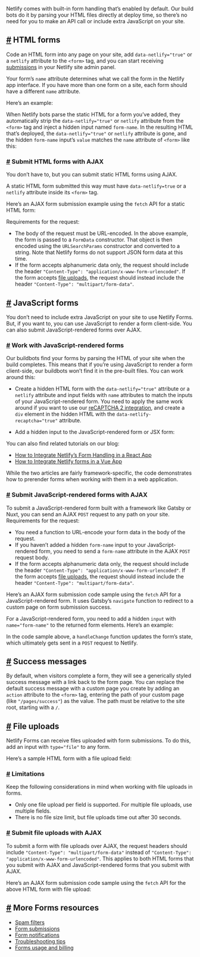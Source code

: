 Netlify comes with built-in form handling that’s enabled by default. Our build bots do it by parsing your HTML files directly at deploy time, so there’s no need for you to make an API call or include extra JavaScript on your site.

## [\#](https://docs.netlify.com/forms/setup/#html-forms) HTML forms

Code an HTML form into any page on your site, add `data-netlify="true"` or a `netlify` attribute to the `<form>` tag, and you can start receiving [submissions](https://docs.netlify.com/forms/submissions) in your Netlify site admin panel.

Your form’s `name` attribute determines what we call the form in the Netlify app interface. If you have more than one form on a site, each form should have a different `name` attribute.

Here’s an example:

When Netlify bots parse the static HTML for a form you’ve added, they automatically strip the `data-netlify="true"` or `netlify` attribute from the `<form>` tag and inject a hidden input named `form-name`. In the resulting HTML that’s deployed, the `data-netlify="true"` or `netlify` attribute is gone, and the hidden `form-name` input’s `value` matches the `name` attribute of `<form>` like this:

### [\#](https://docs.netlify.com/forms/setup/#submit-html-forms-with-ajax) Submit HTML forms with AJAX

You don’t have to, but you can submit static HTML forms using AJAX.

A static HTML form submitted this way must have `data-netlify=true` or a `netlify` attribute inside its `<form>` tag.

Here’s an AJAX form submission example using the `fetch` API for a static HTML form:

Requirements for the request:

- The body of the request must be URL-encoded. In the above example, the form is passed to a `FormData` constructor. That object is then encoded using the `URLSearchParams` constructor and converted to a string. Note that Netlify forms do not support JSON form data at this time.
- If the form accepts alphanumeric data only, the request should include the header `"Content-Type": "application/x-www-form-urlencoded"`. If the form accepts [file uploads](https://docs.netlify.com/forms/setup/#file-uploads), the request should instead include the header `"Content-Type": "multipart/form-data"`.

## [\#](https://docs.netlify.com/forms/setup/#javascript-forms) JavaScript forms

You don’t need to include extra JavaScript on your site to use Netlify Forms. But, if you want to, you can use JavaScript to render a form client-side. You can also submit JavaScript-rendered forms over AJAX.

### [\#](https://docs.netlify.com/forms/setup/#work-with-javascript-rendered-forms) Work with JavaScript-rendered forms

Our buildbots find your forms by parsing the HTML of your site when the build completes. This means that if you’re using JavaScript to render a form client-side, our buildbots won’t find it in the pre-built files. You can work around this:

- Create a hidden HTML form with the `data-netlify="true"` attribute or a `netlify` attribute and input fields with `name` attributes to match the inputs of your JavaScript-rendered form. You need to apply the same work around if you want to use our [reCAPTCHA 2 integration](https://docs.netlify.com/forms/spam-filters/#recaptcha-2-challenge), and create a `div` element in the hidden HTML with the `data-netlify-recaptcha="true"` attribute.

- Add a hidden input to the JavaScript-rendered form or JSX form:

You can also find related tutorials on our blog:

- [How to Integrate Netlify’s Form Handling in a React App](https://www.netlify.com/blog/2017/07/19/how-to-integrate-netlifys-form-handling-in-a-react-app/)
- [How to Integrate Netlify forms in a Vue App](https://www.netlify.com/blog/2018/09/07/how-to-integrate-netlify-forms-in-a-vue-app/)

While the two articles are fairly framework-specific, the code demonstrates how to prerender forms when working with them in a web application.

### [\#](https://docs.netlify.com/forms/setup/#submit-javascript-rendered-forms-with-ajax) Submit JavaScript-rendered forms with AJAX

To submit a JavaScript-rendered form built with a framework like Gatsby or Nuxt, you can send an AJAX `POST` request to any path on your site. Requirements for the request:

- You need a function to URL-encode your form data in the body of the request.
- If you haven’t added a hidden `form-name` input to your JavaScript-rendered form, you need to send a `form-name` attribute in the AJAX `POST` request body.
- If the form accepts alphanumeric data only, the request should include the header `"Content-Type": "application/x-www-form-urlencoded"`. If the form accepts [file uploads](https://docs.netlify.com/forms/setup/#file-uploads), the request should instead include the header `"Content-Type": "multipart/form-data"`.

Here’s an AJAX form submission code sample using the `fetch` API for a JavaScript-rendered form. It uses Gatsby’s `navigate` function to redirect to a custom page on form submission success.

For a JavaScript-rendered form, you need to add a hidden `input` with `name="form-name"` to the returned form elements. Here’s an example:

In the code sample above, a `handleChange` function updates the form’s state, which ultimately gets sent in a `POST` request to Netlify.

## [\#](https://docs.netlify.com/forms/setup/#success-messages) Success messages

By default, when visitors complete a form, they will see a generically styled success message with a link back to the form page. You can replace the default success message with a custom page you create by adding an `action` attribute to the `<form>` tag, entering the path of your custom page (like `"/pages/success"`) as the value. The path must be relative to the site root, starting with a `/`.

## [\#](https://docs.netlify.com/forms/setup/#file-uploads) File uploads

Netlify Forms can receive files uploaded with form submissions. To do this, add an input with `type="file"` to any form.

Here’s a sample HTML form with a file upload field:

### [\#](https://docs.netlify.com/forms/setup/#limitations) Limitations

Keep the following considerations in mind when working with file uploads in forms.

- Only one file upload per field is supported. For multiple file uploads, use multiple fields.
- There is no file size limit, but file uploads time out after 30 seconds.

### [\#](https://docs.netlify.com/forms/setup/#submit-file-uploads-with-ajax) Submit file uploads with AJAX

To submit a form with file uploads over AJAX, the request headers should include `"Content-Type": "multipart/form-data"` instead of `"Content-Type": "application/x-www-form-urlencoded"`. This applies to both HTML forms that you submit with AJAX and JavaScript-rendered forms that you submit with AJAX.

Here’s an AJAX form submission code sample using the `fetch` API for the above HTML form with file upload:

## [\#](https://docs.netlify.com/forms/setup/#more-forms-resources) More Forms resources

- [Spam filters](https://docs.netlify.com/forms/spam-filters)
- [Form submissions](https://docs.netlify.com/forms/submissions)
- [Form notifications](https://docs.netlify.com/forms/notifications)
- [Troubleshooting tips](https://docs.netlify.com/forms/troubleshooting-tips)
- [Forms usage and billing](https://docs.netlify.com/forms/usage-and-billing)
